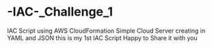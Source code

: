 # -IAC-_Challenge_1
IAC Script using AWS CloudFormation 
Simple Cloud Server creating in YAML and JSON 
this is my 1st IAC Script 
Happy to Share it with you 
